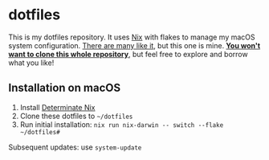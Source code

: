 # dotfiles

This is my dotfiles repository. It uses [Nix](https://nixos.org/) with flakes
to manage my macOS system configuration. [There are many like
it](https://dotfiles.github.io/), but this one is mine. [**You won't want to
clone this whole
repository**](https://www.anishathalye.com/2014/08/03/managing-your-dotfiles/#dotfiles-are-not-meant-to-be-forked),
but feel free to explore and borrow what you like!

## Installation on macOS

1. Install [Determinate Nix](https://determinate.systems/nix-installer/)
2. Clone these dotfiles to `~/dotfiles`
3. Run initial installation: `nix run nix-darwin -- switch --flake ~/dotfiles#`

Subsequent updates: use `system-update`
